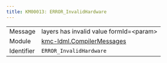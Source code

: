 ```yaml
---
title: KM00013: ERROR_InvalidHardware
---
```


|            |           |
|------------|---------- |
| Message    | layers has invalid value formId=&lt;param&gt; |
| Module     | [kmc-ldml.CompilerMessages](kmc-ldml.compilermessages) |
| Identifier | `ERROR_InvalidHardware` |


